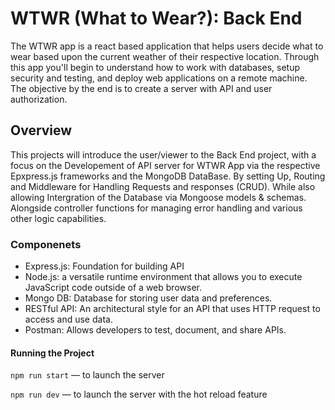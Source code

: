 # WTWR (What to Wear?): Back End
The WTWR app is a react based application that helps users decide what to wear based upon the current weather of their respective location. Through this app you'll begin to understand how to work with databases, setup security and testing, and deploy web applications on a remote machine. The objective by the end is to create a server with API and user authorization.   

## Overview
This projects will introduce the user/viewer to the Back End project,  with a focus on the Developement of API server for WTWR App via the respective Epxpress.js frameworks and the MongoDB DataBase. By setting Up, Routing and Middleware for Handling Requests and responses (CRUD). While also allowing Intergration of the Database via Mongoose models & schemas. Alongside controller functions for managing error handling and various other logic capabilities.

### Componenets
* Express.js: Foundation for building API
* Node.js: a versatile runtime environment that allows you to execute JavaScript code outside of a web browser. 
* Mongo DB: Database for storing user data and preferences.
* RESTful API: An architectural style for an API that uses HTTP request to access and use data.
* Postman: Allows developers to test, document, and share APIs.


#### Running the Project
`npm run start` — to launch the server 

`npm run dev` — to launch the server with the hot reload feature


